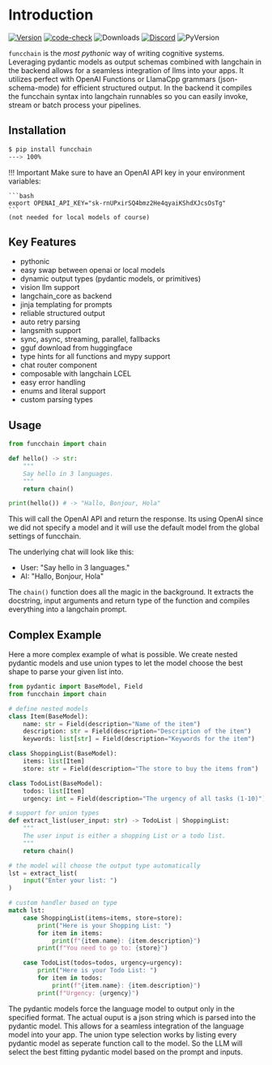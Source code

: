 <!-- markdownlint-disable MD033 MD046 -->
# Introduction

[![Version](https://badge.fury.io/py/funcchain.svg)](https://badge.fury.io/py/funcchain)
[![code-check](https://github.com/shroominic/funcchain/actions/workflows/code-check.yml/badge.svg)](https://github.com/shroominic/funcchain/actions/workflows/code-check.yml)
![Downloads](https://img.shields.io/pypi/dm/funcchain)
[![Discord](https://img.shields.io/discord/1192334452110659664?label=discord)](https://discord.gg/TrwWWMXdtR)
![PyVersion](https://img.shields.io/pypi/pyversions/funcchain)

`funcchain` is the _most pythonic_ way of writing cognitive systems. Leveraging pydantic models as output schemas combined with langchain in the backend allows for a seamless integration of llms into your apps.
It utilizes perfect with OpenAI Functions or LlamaCpp grammars (json-schema-mode) for efficient structured output.
In the backend it compiles the funcchain syntax into langchain runnables so you can easily invoke, stream or batch process your pipelines.

## Installation

<div class="termy">

```bash
$ pip install funcchain
---> 100%
```

</div>

!!! Important
    Make sure to have an OpenAI API key in your environment variables:

    ```bash
    export OPENAI_API_KEY="sk-rnUPxirSQ4bmz2He4qyaiKShdXJcsOsTg"
    ```
    (not needed for local models of course)

## Key Features

- pythonic
- easy swap between openai or local models
- dynamic output types (pydantic models, or primitives)
- vision llm support
- langchain_core as backend
- jinja templating for prompts
- reliable structured output
- auto retry parsing
- langsmith support
- sync, async, streaming, parallel, fallbacks
- gguf download from huggingface
- type hints for all functions and mypy support
- chat router component
- composable with langchain LCEL
- easy error handling
- enums and literal support
- custom parsing types

## Usage

```python
from funcchain import chain

def hello() -> str:
    """
    Say hello in 3 languages.
    """
    return chain()

print(hello()) # -> "Hallo, Bonjour, Hola"
```

This will call the OpenAI API and return the response.
Its using OpenAI since we did not specify a model and it will use the default model from the global settings of funcchain.

The underlying chat will look like this:

- User: "Say hello in 3 languages."
- AI: "Hallo, Bonjour, Hola"

The `chain()` function does all the magic in the background. It extracts the docstring, input arguments and return type of the function and compiles everything into a langchain prompt.

## Complex Example

Here a more complex example of what is possible. We create nested pydantic models and use union types to let the model choose the best shape to parse your given list into.

```python
from pydantic import BaseModel, Field
from funcchain import chain

# define nested models
class Item(BaseModel):
    name: str = Field(description="Name of the item")
    description: str = Field(description="Description of the item")
    keywords: list[str] = Field(description="Keywords for the item")

class ShoppingList(BaseModel):
    items: list[Item]
    store: str = Field(description="The store to buy the items from")

class TodoList(BaseModel):
    todos: list[Item]
    urgency: int = Field(description="The urgency of all tasks (1-10)")

# support for union types
def extract_list(user_input: str) -> TodoList | ShoppingList:
    """
    The user input is either a shopping List or a todo list.
    """
    return chain()

# the model will choose the output type automatically
lst = extract_list(
    input("Enter your list: ")
)

# custom handler based on type
match lst:
    case ShoppingList(items=items, store=store):
        print("Here is your Shopping List: ")
        for item in items:
            print(f"{item.name}: {item.description}")
        print(f"You need to go to: {store}")

    case TodoList(todos=todos, urgency=urgency):
        print("Here is your Todo List: ")
        for item in todos:
            print(f"{item.name}: {item.description}")
        print(f"Urgency: {urgency}")
```

The pydantic models force the language model to output only in the specified format. The actual ouput is a json string which is parsed into the pydantic model. This allows for a seamless integration of the language model into your app.
The union type selection works by listing every pydantic model as seperate function call to the model. So the LLM will select the best fitting pydantic model based on the prompt and inputs.
